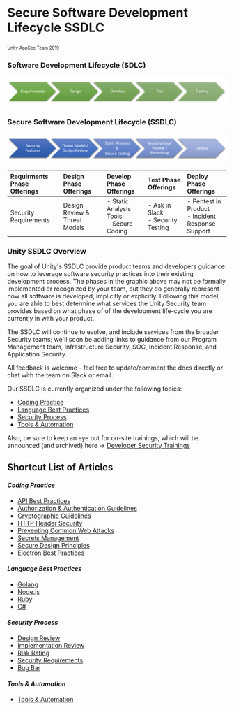# Secure Software Development Lifecycle SSDLC
<font size="-2">Unity AppSec Team 2019</font>

### Software Development Lifecycle (SDLC)
![Software Development Lifecycle Diagram](images/sdlc%20process%20graphic.png "SDLC Diagram")
### Secure Software Development Lifecycle (SSDLC)
![Software Development Lifecycle Diagram](images/ssdlc%20process%20graphic.png "SSDLC Diagram")

| Requirments Phase Offerings | Design Phase Offerings | Develop Phase Offerings | Test Phase Offerings| Deploy Phase Offerings |
| :--- | :--- | :--- | :--- | :--- |
| Security Requirements | Design Review & Threat Models |  - Static Analysis Tools<br> - Secure Coding | - Ask in Slack <br>- Security Testing | - Pentest in Product<br>- Incident Response Support |

### Unity SSDLC Overview

The goal of Unity's SSDLC provide product teams and developers guidance on how to leverage software security practices into their existing development process. The phases in the graphic above may not be formally implemented or recognized by your team, but they do generally represent how all software is developed, implicitly or explicitly. Following this model, you are able to best determine what services the Unity Security team provides based on what phase of of the development life-cycle you are currently in with your product.

The SSDLC will continue to evolve, and include services from the broader Security teams; we'll soon be adding links to guidance from our Program Management team, Infrastructure Security, SOC, Incident Response, and Application Security.

All feedback is welcome - feel free to update/comment the docs directly or chat with the team on Slack or email.

Our SSDLC is currently organized under the following topics:
- [Coding Practice](./Coding%20Practice)
- [Language Best Practices](./Language%20Guidance)
- [Security Process](./Security%20Process)
- [Tools & Automation](./Tools%20and%20Automation)

Also, be sure to keep an eye out for on-site trainings, which will be announced (and archived) here -> [Developer Security Trainings](./Trainings/reaedme.md)

## Shortcut List of Articles 
#### _Coding Practice_
- [API Best Practices](./Coding%Practice/API-Best-Practices.md)
- [Authorization & Authentication Guidelines](./Coding%Practice/AuthZ-AuthN-Guidelines.md)
- [Cryptographic Guidelines](./Coding%Practice/Cryptographic-Guidelines.md)
- [HTTP Header Security](./Coding%Practice/HTTP-Header-Security.md)
- [Preventing Common Web Attacks](./Coding%Practice/Preventing-Common-Web-Attacks.md)
- [Secrets Management](./Coding%Practice/Secrets-Management.md)
- [Secure Design Principles](./Coding%Practice/Secure-Design-Principles.md)
- [Electron Best Practices](./Code%Practice/Electron-Guidance.md)

#### _Language Best Practices_
- [Golang](./Language%20Guidance/Golang-Guidance.md)
- [Node.js](./Language%20Guidance/Nodejs-Guidance.md)
- [Ruby](./Language%20Guidance/Ruby-Guidance.md)
- [C#](./Language%20Guidance/Net-C#-Guidance.md)

#### _Security Process_
- [Design Review](./Security%20Process/Design-Review.md)
- [Implementation Review](./Security%20Process/Implementation-Review.md)
- [Risk Rating](./Security%20Process/Risk-Rating.md)
- [Security Requirements](./Security%20Process/Security-Requirements.md)
- [Bug Bar](./Security%20Process/Bug-Bar.md)

#### _Tools & Automation_
- [Tools & Automation](./Tools%20and%20Automation/readme.md)
